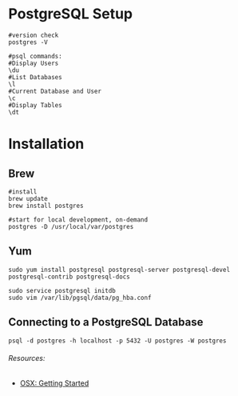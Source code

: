 # PostgreSQL Setup
```ssh
#version check
postgres -V

#psql commands:
#Display Users
\du
#List Databases
\l
#Current Database and User
\c
#Display Tables
\dt
```


# Installation
## Brew
```ssh
#install
brew update
brew install postgres

#start for local development, on-demand
postgres -D /usr/local/var/postgres
```

## Yum
```ssh
sudo yum install postgresql postgresql-server postgresql-devel postgresql-contrib postgresql-docs

sudo service postgresql initdb
sudo vim /var/lib/pgsql/data/pg_hba.conf
```

## Connecting to a PostgreSQL Database
```ssh
psql -d postgres -h localhost -p 5432 -U postgres -W postgres
```

###### Resources:
- [OSX: Getting Started](https://www.codementor.io/devops/tutorial/getting-started-postgresql-server-mac-osx)
